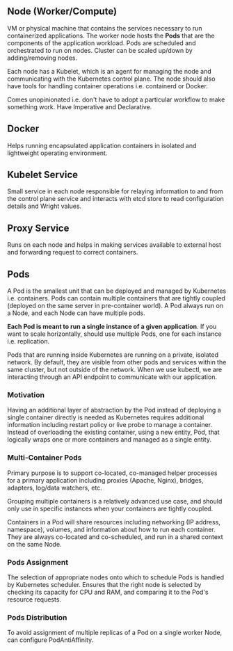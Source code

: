 ## Node (Worker/Compute)

VM or physical machine that contains the services necessary to run containerized applications. The worker node hosts the **Pods** that are the components of the application workload. Pods are scheduled and orchestrated to run on nodes. Cluster can be scaled up/down by adding/removing nodes.

Each node has a Kubelet, which is an agent for managing the node and communicating with the Kubernetes control plane. The node should also have tools for handling container operations i.e. containerd or Docker.

Comes unopinionated i.e. don't have to adopt a particular workflow to make something work. Have Imperative and Declarative.

## Docker

Helps running encapsulated application containers in isolated and lightweight operating environment.

## Kubelet Service

Small service in each node responsible for relaying information to and from the control plane service and interacts with etcd store to read configuration details and Wright values.

## Proxy Service

Runs on each node and helps in making services available to external host and forwarding request to correct containers.

## Pods

A Pod is the smallest unit that can be deployed and managed by Kubernetes i.e. containers. Pods can contain multiple containers that are tightly coupled (deployed on the same server in pre-container world). A Pod always run on a Node, and each Node can have multiple pods.

**Each Pod is meant to run a single instance of a given application**. If you want to scale horizontally, should use multiple Pods, one for each instance i.e. replication.

Pods that are running inside Kubernetes are running on a private, isolated network. By default, they are visible from other pods and services within the same cluster, but not outside of the network. When we use kubectl, we are interacting through an API endpoint to communicate with our application.

### Motivation

Having an additional layer of abstraction by the Pod instead of deploying a single container directly is needed as Kubernetes requires additional information including restart policy or live probe to manage a container. Instead of overloading the existing container, using a new entity, Pod, that logically wraps one or more containers and managed as a single entity.

### Multi-Container Pods

Primary purpose is to support co-located, co-managed helper processes for a primary application including proxies (Apache, Nginx), bridges, adapters, log/data watchers, etc.

Grouping multiple containers is a relatively advanced use case, and should only use in specific instances when your containers are tightly coupled.

Containers in a Pod will share resources including networking (IP address, namespace), volumes, and information about how to run each container. They are always co-located and co-scheduled, and run in a shared context on the same Node.

### Pods Assignment

The selection of appropriate nodes onto which to schedule Pods is handled by Kubernetes scheduler. Ensures that the right node is selected by checking its capacity for CPU and RAM, and comparing it to the Pod's resource requests.

### Pods Distribution

To avoid assignment of multiple replicas of a Pod on a single worker Node, can configure PodAntiAffinity.
